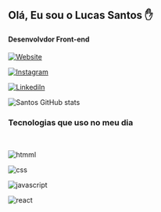   ## Olá, Eu sou o Lucas Santos ✋
  
  #### Desenvolvdor Front-end
 

  [![Website](https://img.shields.io/badge/website-000000?style=for-the-badge&logo=About.me&logoColor=white)](https://lucassantosdl.github.io/Bio-informations/)

  [![Instagram](https://img.shields.io/badge/Instagram-E4405F?style=for-the-badge&logo=instagram&logoColor=white)](https://www.instagram.com/lucassantosdl/)

  [![LinkediIn](https://img.shields.io/badge/LinkedIn-0077B5?style=for-the-badge&logo=linkedin&logoColor=white)](https://www.linkedin.com/in/lucassantosdl/)

  ![Santos GitHub stats](https://github-readme-stats.vercel.app/api?username=lucassantosdl&show_icons=true&theme=tokyonight)



  ### Tecnologias que uso no meu dia
  <br>

![htmml](https://img.shields.io/badge/HTML5-E34F26?style=for-the-badge&logo=html5&logoColor=white)

![css](https://img.shields.io/badge/CSS3-1572B6?style=for-the-badge&logo=css3&logoColor=white)

![javascript](https://img.shields.io/badge/JavaScript-323330?style=for-the-badge&logo=javascript&logoColor=F7DF1E)

![react](https://img.shields.io/badge/React-20232A?style=for-the-badge&logo=react&logoColor=61DAFB)
